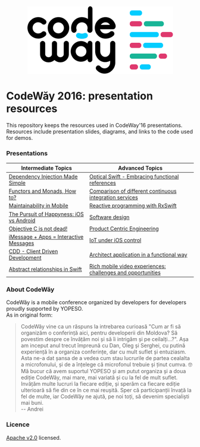 <h3 align="center">
  <img src="codeway_logo.png" alt="CodeWăy Logo" />
</h3>

# CodeWăy 2016: presentation resources

This repository keeps the resources used in CodeWay'16 presentations. Resources include presentation slides, diagrams, and links to the code used for demos.

### Presentations

|            Intermediate Topics           |                       Advanced Topics                       |
|------------------------------------------|-------------------------------------------------------------|
|[Dependency Injection Made Simple](Intermediate-topics/Dependency-Injection-Made-Simple) |[Optical Swift - Embracing functional references](Advanced-topics/Optical-Swift)|
|[Functors and Monads, How to?](Intermediate-topics/Functors-and-Monads-How-to) |[Comparison of different continuous integration services](Advanced-topics/Comparison-of-Different-Continuous-Integration-Services)|
|[Maintainability in Mobile](Intermediate-topics/Maintainability-in-Mobile) |[Reactive programming with RxSwift](Advanced-topics/Reactive-Programming-with-RxSwift)|
|[The Pursuit of Happyness: iOS vs Android](Intermediate-topics/Android-vs-iOS) |[Software design](Advanced-topics/Software-Design)|
|[Objective C is not dead!](Intermediate-topics/Objective-C-Is-Not-Dead) |[Product Centric Engineering](Advanced-topics/Product-Centric-Engineering)|
|[iMessage + Apps = Interactive Messages](Intermediate-topics/iMessage-Apps-Interactive-Messages) |[IoT under iOS control](Advanced-topics/IoT-Under-iOS-Control)|
|[CDD - Client Driven Development](Intermediate-topics/CDD-Client-Driven-Development) |[Architect application in a functional way](Advanced-topics/Functional-Routing)|
|[Abstract relationships in Swift](Intermediate-topics/Abstract-Relationships-in-Swift) |[Rich mobile video experiences: challenges and opportunities](Advanced-topics/Rich-Mobile-Video-Experiences)|

### About CodeWăy

CodeWăy is a mobile conference organized by developers for developers proudly supported by YOPESO.  
As in original form:  
> CodeWăy vine ca un răspuns la intrebarea curioasă "Cum ar fi să organizăm o conferință aici, pentru developerii din Moldova? Să povestim despre ce învățăm noi și să îi intrigăm și pe ceilalți...?". Așa am inceput anul trecut împreună cu Dan, Oleg și Serghei, cu putină experiență în a organiza conferințe, dar cu mult suflet și entuziasm. Asta ne-a dat șansa de a vedea cum stau lucrurile de partea cealalta a microfonului, și de a înțelege că microfonul trebuie și ținut cumva. 🤓  
> Mă bucur că avem suportul YOPESO și am putut organiza și a doua ediție CodeWăy, mai mare, mai variată și cu la fel de mult suflet. Invățăm multe lucruri la fiecare ediție, și sperăm ca fiecare ediție ulterioară să fie din ce în ce mai reușită. Sper că participanții învață la fel de multe, iar CodeWăy ne ajută, pe noi toți, să devenim specialiști mai buni.  
> -- Andrei

### Licence

[Apache v2.0](LICENSE.md) licensed.
